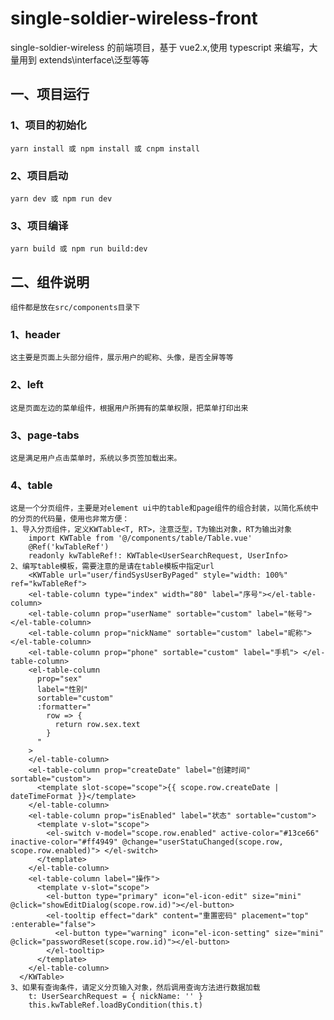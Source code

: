 # single-soldier-wireless-front

single-soldier-wireless 的前端项目，基于 vue2.x,使用 typescript 来编写，大量用到 extends\interface\泛型等等

## 一、项目运行

### 1、项目的初始化

```
yarn install 或 npm install 或 cnpm install
```

### 2、项目启动

```
yarn dev 或 npm run dev
```

### 3、项目编译

```
yarn build 或 npm run build:dev
```

## 二、组件说明

    组件都是放在src/components目录下
### 1、header
    这主要是页面上头部分组件，展示用户的昵称、头像，是否全屏等等
### 2、left
    这是页面左边的菜单组件，根据用户所拥有的菜单权限，把菜单打印出来 
### 3、page-tabs
    这是满足用户点击菜单时，系统以多页签加载出来。
### 4、table
    这是一个分页组件，主要是对element ui中的table和page组件的组合封装，以简化系统中的分页的代码量，使用也非常方便：
    1、导入分页组件，定义KWTable<T, RT>，注意泛型，T为输出对象，RT为输出对象
        import KWTable from '@/components/table/Table.vue'
        @Ref('kwTableRef')
        readonly kwTableRef!: KWTable<UserSearchRequest, UserInfo>
    2、编写table模板，需要注意的是请在table模板中指定url
        <KWTable url="user/findSysUserByPaged" style="width: 100%" ref="kwTableRef">
        <el-table-column type="index" width="80" label="序号"></el-table-column>
        <el-table-column prop="userName" sortable="custom" label="帐号"> </el-table-column>
        <el-table-column prop="nickName" sortable="custom" label="昵称"> </el-table-column>
        <el-table-column prop="phone" sortable="custom" label="手机"> </el-table-column>
        <el-table-column
          prop="sex"
          label="性别"
          sortable="custom"
          :formatter="
            row => {
              return row.sex.text
            }
          "
        >
        </el-table-column>
        <el-table-column prop="createDate" label="创建时间" sortable="custom">
          <template slot-scope="scope">{{ scope.row.createDate | dateTimeFormat }}</template>
        </el-table-column>
        <el-table-column prop="isEnabled" label="状态" sortable="custom">
          <template v-slot="scope">
            <el-switch v-model="scope.row.enabled" active-color="#13ce66" inactive-color="#ff4949" @change="userStatuChanged(scope.row, scope.row.enabled)"> </el-switch>
          </template>
        </el-table-column>
        <el-table-column label="操作">
          <template v-slot="scope">
            <el-button type="primary" icon="el-icon-edit" size="mini" @click="showEditDialog(scope.row.id)"></el-button>
            <el-tooltip effect="dark" content="重置密码" placement="top" :enterable="false">
              <el-button type="warning" icon="el-icon-setting" size="mini" @click="passwordReset(scope.row.id)"></el-button>
            </el-tooltip>
          </template>
        </el-table-column>
      </KWTable>
    3、如果有查询条件，请定义分页输入对象，然后调用查询方法进行数据加载
        t: UserSearchRequest = { nickName: '' }
        this.kwTableRef.loadByCondition(this.t)

